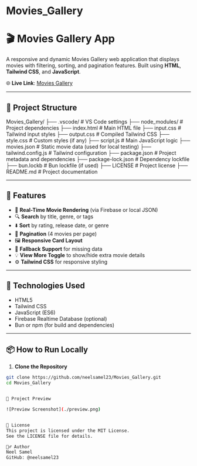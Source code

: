 # Movies_Gallery

# 🎬 Movies Gallery App

A responsive and dynamic Movies Gallery web application that displays movies with filtering, sorting, and pagination features. Built using **HTML**, **Tailwind CSS**, and **JavaScript**.

🌐 **Live Link**: [Movies Gallery](https://neelsamel23.github.io/Movies_Gallery/)

---

## 📁 Project Structure

Movies_Gallery/
├── .vscode/ # VS Code settings
├── node_modules/ # Project dependencies
├── index.html # Main HTML file
├── input.css # Tailwind input styles
├── output.css # Compiled Tailwind CSS
├── style.css # Custom styles (if any)
├── script.js # Main JavaScript logic
├── movies.json # Static movie data (used for local testing)
├── tailwind.config.js # Tailwind configuration
├── package.json # Project metadata and dependencies
├── package-lock.json # Dependency lockfile
├── bun.lockb # Bun lockfile (if used)
├── LICENSE # Project license
├── README.md # Project documentation



---

## 🚀 Features

- 🔁 **Real-Time Movie Rendering** (via Firebase or local JSON)
- 🔍 **Search** by title, genre, or tags
- ⬇️ **Sort** by rating, release date, or genre
- 📄 **Pagination** (4 movies per page)
- 🖼️ **Responsive Card Layout**
- 📂 **Fallback Support** for missing data
- 💡 **View More Toggle** to show/hide extra movie details
- ⚙️ **Tailwind CSS** for responsive styling

---

## 🧰 Technologies Used

- HTML5
- Tailwind CSS
- JavaScript (ES6)
- Firebase Realtime Database (optional)
- Bun or npm (for build and dependencies)

---

## 📦 How to Run Locally

1. **Clone the Repository**

```bash
git clone https://github.com/neelsamel23/Movies_Gallery.git
cd Movies_Gallery


📸 Project Preview

![Preview Screenshot](./preview.png)


🧾 License
This project is licensed under the MIT License.
See the LICENSE file for details.

🙋‍♂️ Author
Neel Samel
GitHub: @neelsamel23
